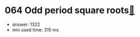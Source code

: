 064 Odd period square roots[:link:](http://projecteuler.net/problem=64)  
========================

- answer: 1322 
- min used time: 315 ms

